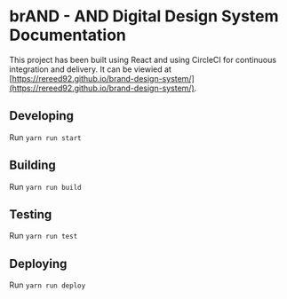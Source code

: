 # brAND - AND Digital Design System Documentation

This project has been built using React and using CircleCI for continuous integration and delivery.  It can be viewied at [https://rereed92.github.io/brand-design-system/](https://rereed92.github.io/brand-design-system/).

## Developing
Run `yarn run start`

## Building
Run `yarn run build`

## Testing
Run `yarn run test`

## Deploying
Run `yarn run deploy`
